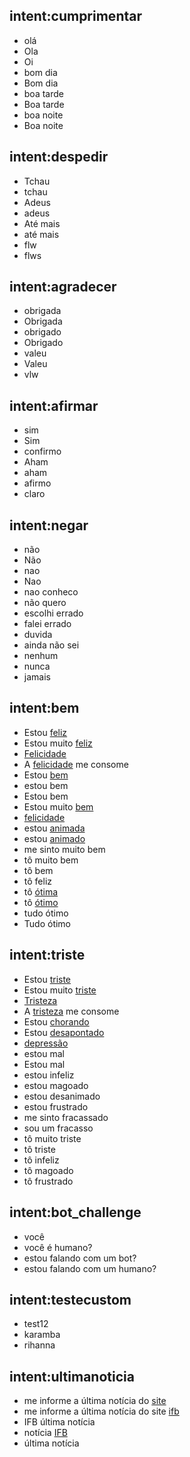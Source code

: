 ## intent:cumprimentar
- olá
- Ola
- Oi
- bom dia
- Bom dia
- boa tarde
- Boa tarde
- boa noite
- Boa noite

## intent:despedir
- Tchau
- tchau
- Adeus
- adeus
- Até mais
- até mais
- flw
- flws

## intent:agradecer
- obrigada
- Obrigada
- obrigado
- Obrigado
- valeu
- Valeu
- vlw

## intent:afirmar
- sim
- Sim
- confirmo
- Aham
- aham
- afirmo
- claro

## intent:negar
- não
- Não
- nao
- Nao
- nao conheco
- não quero
- escolhi errado
- falei errado
- duvida
- ainda não sei
- nenhum
- nunca
- jamais

## intent:bem
- Estou [feliz](feliz)
- Estou muito [feliz](feliz)
- [Felicidade](feliz)
- A [felicidade](feliz) me consome
- Estou [bem](feliz)
- estou bem
- Estou bem
- Estou muito [bem](feliz)
- [felicidade](feliz)
- estou [animada](feliz)
- estou [animado](feliz)
- me sinto muito bem
- tô muito bem
- tô bem
- tô feliz
- tô [ótima](feliz)
- tô [ótimo](feliz)
- tudo ótimo
- Tudo ótimo


## intent:triste
- Estou [triste](triste)
- Estou muito [triste](triste)
- [Tristeza](triste)
- A [tristeza](triste) me consome
- Estou [chorando](triste)
- Estou [desapontado](triste)
- [depressão](triste)
- estou mal
- Estou mal
- estou infeliz
- estou magoado
- estou desanimado
- estou frustrado
- me sinto fracassado
- sou um fracasso
- tô muito triste
- tô triste
- tô infeliz
- tô magoado
- tô frustrado

## intent:bot_challenge
- você
- você é humano?
- estou falando com um bot?
- estou falando com um humano?

## intent:testecustom
- test12
- karamba
- rihanna

## intent:ultimanoticia
- me informe a última notícia do [site](LINK)
- me informe a última notícia do site [ifb](LINK)
- IFB última notícia
- notícia [IFB](LINK)
- última notícia

